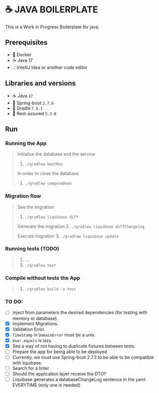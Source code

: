 # ☕ JAVA BOILERPLATE

This is a Work in Progress Boilerplate for java.

## Prerequisites

- 🐳 Docker
- ☕️ Java 17
- 💡 IntelliJ Idea or another code editor

## Libraries and versions

- ☕ ️Java `17`
- 🌱 Spring-boot `2.7.6`
- 🐘 Gradle `7.5.1`
- 🧪 Rest-assured `5.3.0`

## Run

### Running the App

> Initialize the database and the service
>1. `./gradlew bootRun`
>
> In order to close the database
>
>1. ``./gradlew composeDown``

### Migration flow

> See the migration
>1. ``./gradlew liquibase diff ``
>
> Generate the migration
>2. ``./gradlew liquibase diffChangelog``
>
> Execute migration
>3. ``./gradlew liquibase update``

### Running tests (TODO)

> 1. ...
> 2. ``./gradlew test``

### Compile without tests the App

> 1. `./gradlew build -x test`

### TO DO:

- [ ]  Inject from parameters the desired dependencies (for testing with memory or database).
- [X]  Implement Migrations.
- [X]  Validation Error.
- [X]  `TimeStamp` in `DomainError` must be a unix.
- [X]  `User.equals` is lazy.
- [X]  See a way of not having to duplicate fixtures between tests.
- [ ]  Prepare the app for being able to be deployed.
- [ ]  Currently, we must use Spring-boot 2.7.3 to be able to be compatible with liquibase.
- [ ]  Search for a linter
- [ ]  Should the application layer receive the DTO?
- [ ]  Liquibase generates a databaseChangeLog sentence in the yaml EVERYTIME (only one is needed)